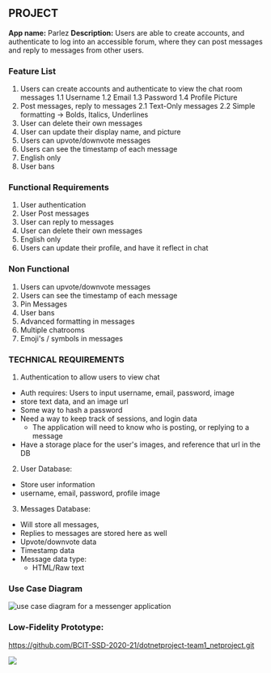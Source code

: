 ## PROJECT
<strong>App name:</strong> Parlez
<strong>Description:</strong> 
Users are able to create accounts, and authenticate to log into an accessible forum, where they can post messages and reply to messages from other users.

### Feature List
1. Users can create accounts and authenticate to view the chat room messages
  1.1 Username
  1.2 Email
  1.3 Password
  1.4 Profile Picture
2. Post messages, reply to messages
  2.1 Text-Only messages
  2.2 Simple formatting -> Bolds, Italics, Underlines
3. User can delete their own messages
4. User can update their display name, and picture
5. Users can upvote/downvote messages
6. Users can see the timestamp of each message
8. English only
9. User bans 

### Functional Requirements
1. User authentication
2. User Post messages
3. User can reply to messages
4. User can delete their own messages
5. English only
6. Users can update their profile, and have it reflect in chat

### Non Functional
1. Users can upvote/downvote messages
2. Users can see the timestamp of each message
3. Pin Messages
4. User bans
5. Advanced formatting in messages
6. Multiple chatrooms
7. Emoji's / symbols in messages

### TECHNICAL REQUIREMENTS
1. Authentication to allow users to view chat
  - Auth requires: Users to input username, email, password, image
  - store text data, and an image url
  - Some way to hash a password
  - Need a way to keep track of sessions, and login data
    - The application will need to know who is posting, or replying to a message
  - Have a storage place for the user's images, and reference that url in the DB
2. User Database:
  - Store user information
  - username, email, password, profile image
3. Messages Database:
  - Will store all messages,
  - Replies to messages are stored here as well
  - Upvote/downvote data
  - Timestamp data
  - Message data type:
    - HTML/Raw text


### Use Case Diagram
<img src="https://pfteza-etc.s3-us-west-2.amazonaws.com/parlez-usecase.png" alt="use case diagram for a messenger application" />


### Low-Fidelity Prototype: 


https://github.com/BCIT-SSD-2020-21/dotnetproject-team1_netproject.git

![](https://i.imgur.com/HMVlDca.png)






